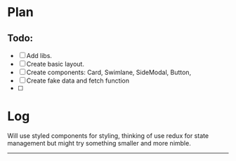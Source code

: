 # Plan

## Todo:

- [ ] Add libs.
- [ ] Create basic layout.
- [ ] Create components: Card, Swimlane, SideModal, Button,
- [ ] Create fake data and fetch function
- [ ] 

# Log

Will use styled components for styling, thinking of use redux for state 
management but might try something smaller and more nimble. 

---
